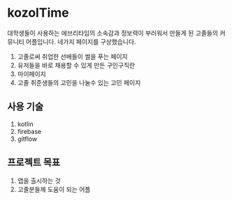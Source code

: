 # kozolTime
대학생들이 사용하는 에브리타임의 소속감과 정보력이 부러워서 만들게 된 고졸들의 커뮤니티 어플입니다.
네가지 페이지를 구상했습니다.
1. 고졸로써 취업한 선배들이 썰을 푸는 페이지
2. 유저들을 바로 채용할 수 있게 만든 구인구직란
3. 마이페이지
4. 고졸 취준생들의 고민을 나눌수 있는 고민 페이지

## 사용 기술 
1. kotlin
2. firebase
3. gitflow

## 프로젝트 목표
1. 앱을 출시하는 것
2. 고졸분들께 도움이 되는 어플
